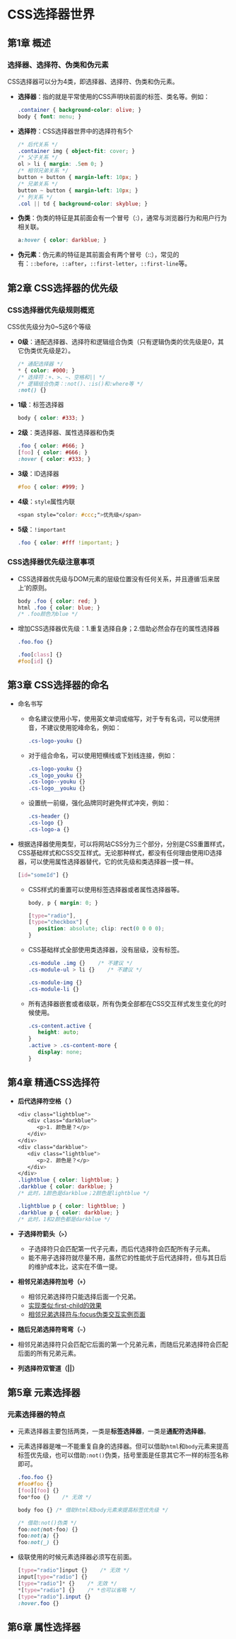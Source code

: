 # CSS选择器世界

## 第1章 概述

### 选择器、选择符、伪类和伪元素

CSS选择器可以分为4类，即选择器、选择符、伪类和伪元素。

- **选择器**：指的就是平常使用的CSS声明块前面的标签、类名等。例如：

  ```css
  .container { background-color: olive; }
  body { font: menu; }
  ```

- **选择符**：CSS选择器世界中的选择符有5个

  ```css
  /* 后代关系 */
  .container img { object-fit: cover; }
  /* 父子关系 */
  ol > li { margin: .5em 0; }
  /* 相邻兄弟关系 */
  button + button { margin-left: 10px; }
  /* 兄弟关系 */
  button ~ button { margin-left: 10px; }
  /* 列关系 */
  .col || td { background-color: skyblue; }
  ```

- **伪类**：伪类的特征是其前面会有一个冒号（:），通常与浏览器行为和用户行为相关联。

  ```css
  a:hover { color: darkblue; }
  ```

- **伪元素**：伪元素的特征是其前面会有两个冒号（::），常见的有：`::before`，`::after`，`::first-letter`，`::first-line`等。

## 第2章 CSS选择器的优先级

### CSS选择器优先级规则概览

CSS优先级分为0~5这6个等级

- **0级**：通配选择器、选择符和逻辑组合伪类（只有逻辑伪类的优先级是0，其它伪类优先级是2）。

  ```css
  /* 通配选择器 */
  * { color: #000; }
  /* 选择符：+、>、~、空格和|| */
  /* 逻辑组合伪类：:not()、:is()和:where等 */
  :not() {}
  ```

- **1级**：标签选择器

  ```css
  body { color: #333; }
  ```

- **2级**：类选择器、属性选择器和伪类

  ```css
  .foo { color: #666; }
  [foo] { color: #666; }
  :hover { color: #333; }
  ```

- **3级**：ID选择器

  ```css
  #foo { color: #999; }
  ```

- **4级**：`style`属性内联

  ```css
  <span style="color: #ccc;">优先级</span>
  ```

- **5级**：`!important`

  ```css
  .foo { color: #fff !important; }
  ```

### CSS选择器优先级注意事项

- CSS选择器优先级与DOM元素的层级位置没有任何关系，并且遵循‘后来居上’的原则。

  ```css
  body .foo { color: red; }
  html .foo { color: blue; }
  /* .foo颜色为blue */
  ```

- 增加CSS选择器优先级：1.重复选择自身；2.借助必然会存在的属性选择器

  ```css
  .foo.foo {}
  
  .foo[class] {}
  #foo[id] {}
  ```

## 第3章 CSS选择器的命名

- 命名书写

  - 命名建议使用小写，使用英文单词或缩写，对于专有名词，可以使用拼音，不建议使用驼峰命名，例如：

    ```css
    .cs-logo-youku {}
    ```

  - 对于组合命名，可以使用短横线或下划线连接，例如：

    ```css
    .cs-logo-youku {}
    .cs_logo_youku {}
    .cs-logo--youku {}
    .cs-logo__youku {}
    ```

  - 设置统一前缀，强化品牌同时避免样式冲突，例如：

    ```css
    .cs-header {}
    .cs-logo {}
    .cs-logo-a {}
    ```

- 根据选择器使用类型，可以将网站CSS分为三个部分，分别是CSS重置样式，CSS基础样式和CSS交互样式。无论那种样式，都没有任何理由使用ID选择器，可以使用属性选择器替代，它的优先级和类选择器一摸一样。

  ```css
  [id="someId"] {}
  ```

  - CSS样式的重置可以使用标签选择器或者属性选择器等。

    ```css
    body, p { margin: 0; }
    
    [type="radio"],
    [type="checkbox"] {
       position: absolute; clip: rect(0 0 0 0);
    }
    ```

  - CSS基础样式全部使用类选择器，没有层级，没有标签。

    ```css
    .cs-module .img {}    /* 不建议 */
    .cs-module-ul > li {}    /* 不建议 */
    
    .cs-module-img {}
    .cs-module-li {}
    ```

  - 所有选择器嵌套或者级联，所有伪类全部都在CSS交互样式发生变化的时候使用。

    ```css
    .cs-content.active {
       height: auto;
    }
    .active > .cs-content-more {
       display: none;
    }
    ```

## 第4章 精通CSS选择符

- **后代选择符空格（ ）**

  ```css
  <div class="lightblue">
     <div class="darkblue">
        <p>1. 颜色是？</p>
     </div>
  </div>
  <div class="darkblue">
     <div class="lightblue">
        <p>2. 颜色是？</p>
     </div>
  </div>
  .lightblue { color: lightblue; }
  .darkblue { color: darkblue; }
  /* 此时，1颜色是darkblue；2颜色是lightblue */
  
  .lightblue p { color: lightblue; }
  .darkblue p { color: darkblue; }
  /* 此时，1和2颜色都是darkblue */
  ```

- **子选择符箭头（`>`）**

  - 子选择符只会匹配第一代子元素，而后代选择符会匹配所有子元素。
  - 能不用子选择符就尽量不用，虽然它的性能优于后代选择符，但与其日后的维护成本比，这实在不值一提。

- **相邻兄弟选择符加号（`+`）**

  - 相邻兄弟选择符只能选择后面一个兄弟。
  - [实现类似:first-child的效果](https://demo.cssworld.cn/selector/4/3-3.php)
  - [相邻兄弟选择符与:focus伪类交互实例页面](https://demo.cssworld.cn/selector/4/3-4.php)

- **随后兄弟选择符弯弯（`~`）**
  
- 相邻兄弟选择符只会匹配它后面的第一个兄弟元素，而随后兄弟选择符会匹配后面的所有兄弟元素。
  
- **列选择符双管道（||）**

## 第5章 元素选择器

### 元素选择器的特点

- 元素选择器主要包括两类，一类是**标签选择器**，一类是**通配符选择器**。

- 元素选择器是唯一不能重复自身的选择器。但可以借助`html`和`body`元素来提高标签优先级，也可以借助`:not()`伪类，括号里面是任意其它不一样的标签名称即可。

  ```css
  .foo.foo {}
  #foo#foo {}
  [foo][foo] {}
  foo*foo {}    /* 无效 */
  
  body foo {} /* 借助html和body元素来提高标签优先级 */
  
  /* 借助:not()伪类 */
  foo:not(not-foo) {}
  foo:not(a) {}
  foo:not(_) {}
  ```

- 级联使用的时候元素选择器必须写在前面。

  ```css
  [type="radio"]input {}    /* 无效 */
  input[type="radio"] {}
  [type="radio"]* {}    /* 无效 */
  *[type="radio"] {}    /* *也可以省略 */
  [type="radio"].input {}
  :hover.foo {}
  ```

## 第6章 属性选择器

